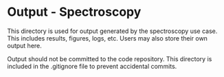 # Output - Spectroscopy

This directory is used for output generated by the spectroscopy use case. This includes results, figures, logs,
etc. Users may also store their own output here.

Output should not be committed to the code repository. This directory is included in the .gitignore file to
prevent accidental commits.

